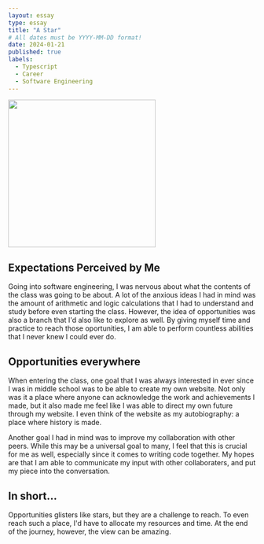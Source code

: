 ```yaml
---
layout: essay
type: essay
title: "A Star"
# All dates must be YYYY-MM-DD format!
date: 2024-01-21
published: true
labels:
  - Typescript
  - Career
  - Software Engineering
---
```


<img width="300px" class="rounded float-start pe-4" src="https://www.unitedworldtelecom.com/wp-content/uploads/2022/07/voip-engineer-network-engineer.png">


## Expectations Perceived by Me

Going into software engineering, I was nervous about what the contents of the class was going to be about. A lot of the anxious ideas I had in mind was the amount of arithmetic and logic calculations that I had to understand and study before even starting the class. However, the idea of opportunities was also a branch that I'd also like to explore as well. By giving myself time and practice to reach those oportunities, I am able to perform countless abilities that I never knew I could ever do. 

## Opportunities everywhere

When entering the class, one goal that I was always interested in ever since I was in middle school was to be able to create my own website. Not only was it a place where anyone can acknowledge the work and achievements I made, but it also made me feel like I was able to direct my own future through my website. I even think of the website as my autobiography: a place where history is made.

Another goal I had in mind was to improve my collaboration with other peers. While this may be a universal goal to many, I feel that this is crucial for me as well, especially since it comes to writing code together. My hopes are that I am able to communicate my input with other collaboraters, and put my piece into the conversation. 

## In short...

Opportunities glisters like stars, but they are a challenge to reach. To even reach such a place, I'd have to allocate my resources and time. At the end of the journey, however, the view can be amazing.
